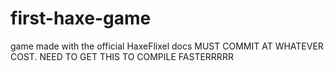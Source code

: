 # first-haxe-game
game made with the official HaxeFlixel docs
MUST COMMIT AT WHATEVER COST. NEED TO GET THIS TO COMPILE FASTERRRRR
